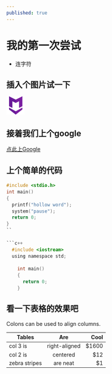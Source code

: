 ```yaml
---
published: true
---
```

# 我的第一次尝试

-  连字符

## 插入个图片试一下
![alt text](https://github.com/adam-p/markdown-here/raw/master/src/common/images/icon48.png "Logo Title Text 1")

## 接着我们上个google
[点此上Google](https://www.google.com)

## 上个简单的代码

```c
#include <stdio.h>
int main()
{
  printf("hollow word");
  system("pause");
  return 0;
}
``

```c++
  #include <iostream>
  using namespace std;

	int main()
    {
      return 0;
    }
````

## 看一下表格的效果吧
Colons can be used to align columns.

| Tables        | Are           | Cool  |
| ------------- |:-------------:| -----:|
| col 3 is      | right-aligned | $1600 |
| col 2 is      | centered      |   $12 |
| zebra stripes | are neat      |    $1 |
